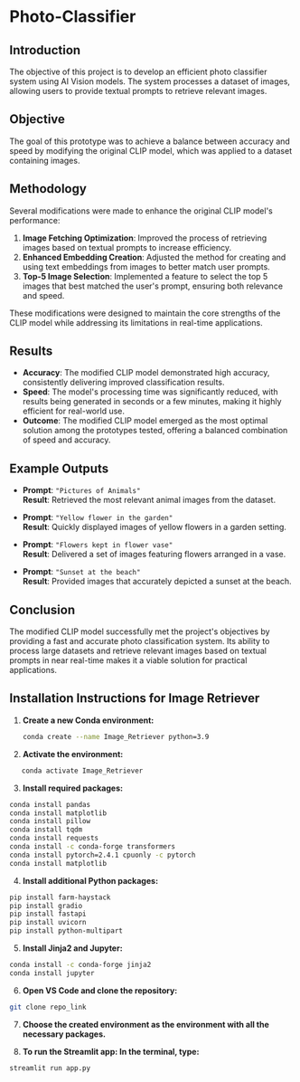 # Photo-Classifier

## Introduction
The objective of this project is to develop an efficient photo classifier system using AI Vision models. The system processes a dataset of images, allowing users to provide textual prompts to retrieve relevant images. 

## Objective
The goal of this prototype was to achieve a balance between accuracy and speed by modifying the original CLIP model, which was applied to a dataset containing  images.

## Methodology
Several modifications were made to enhance the original CLIP model's performance:

1. **Image Fetching Optimization**: Improved the process of retrieving images based on textual prompts to increase efficiency.
2. **Enhanced Embedding Creation**: Adjusted the method for creating and using text embeddings from images to better match user prompts.
3. **Top-5 Image Selection**: Implemented a feature to select the top 5 images that best matched the user's prompt, ensuring both relevance and speed.

These modifications were designed to maintain the core strengths of the CLIP model while addressing its limitations in real-time applications.

## Results
- **Accuracy**: The modified CLIP model demonstrated high accuracy, consistently delivering improved classification results.
- **Speed**: The model's processing time was significantly reduced, with results being generated in seconds or a few minutes, making it highly efficient for real-world use.
- **Outcome**: The modified CLIP model emerged as the most optimal solution among the prototypes tested, offering a balanced combination of speed and accuracy.

## Example Outputs
- **Prompt**: `"Pictures of Animals"`  
  **Result**: Retrieved the most relevant animal images from the dataset.
  
- **Prompt**: `"Yellow flower in the garden"`  
  **Result**: Quickly displayed images of yellow flowers in a garden setting.

- **Prompt**: `"Flowers kept in flower vase"`  
  **Result**: Delivered a set of images featuring flowers arranged in a vase.

- **Prompt**: `"Sunset at the beach"`  
  **Result**: Provided images that accurately depicted a sunset at the beach.

## Conclusion
The modified CLIP model successfully met the project's objectives by providing a fast and accurate photo classification system. Its ability to process large datasets and retrieve relevant images based on textual prompts in near real-time makes it a viable solution for practical applications.

## Installation Instructions for Image Retriever

1. **Create a new Conda environment:**
   ```bash
   conda create --name Image_Retriever python=3.9
   ```

2. **Activate the environment:**
```bash
   conda activate Image_Retriever 
   ```

3. **Install required packages:**
```bash 
conda install pandas
conda install matplotlib
conda install pillow
conda install tqdm
conda install requests
conda install -c conda-forge transformers
conda install pytorch=2.4.1 cpuonly -c pytorch
conda install matplotlib
```

4. **Install additional Python packages:**
```bash
pip install farm-haystack
pip install gradio
pip install fastapi
pip install uvicorn
pip install python-multipart
```

5. **Install Jinja2 and Jupyter:**
```bash
conda install -c conda-forge jinja2
conda install jupyter
```

6. **Open VS Code and clone the repository:**
```bash
git clone repo_link
```

7. **Choose the created environment as the environment with all the necessary packages.**

8. **To run the Streamlit app: In the terminal, type:**
```bash
streamlit run app.py
```

